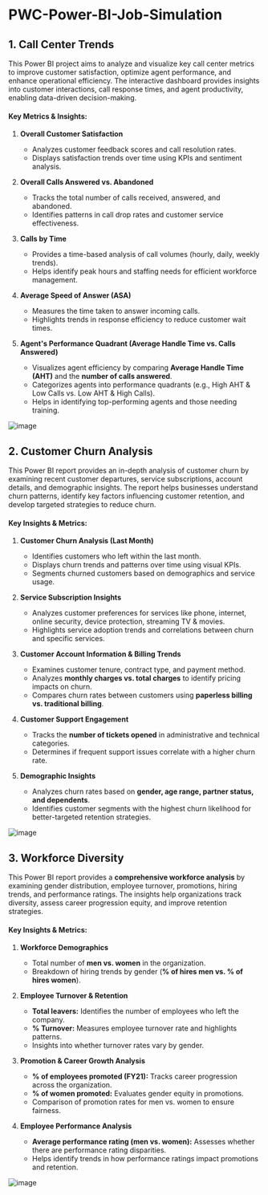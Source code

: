 # PWC-Power-BI-Job-Simulation

## 1. Call Center Trends

This Power BI project aims to analyze and visualize key call center metrics to improve customer satisfaction, optimize agent performance, and enhance operational efficiency. The interactive dashboard provides insights into customer interactions, call response times, and agent productivity, enabling data-driven decision-making.

#### **Key Metrics & Insights:**

1.  **Overall Customer Satisfaction**

    -   Analyzes customer feedback scores and call resolution rates.
    -   Displays satisfaction trends over time using KPIs and sentiment analysis.
2.  **Overall Calls Answered vs. Abandoned**

    -   Tracks the total number of calls received, answered, and abandoned.
    -   Identifies patterns in call drop rates and customer service effectiveness.
3.  **Calls by Time**

    -   Provides a time-based analysis of call volumes (hourly, daily, weekly trends).
    -   Helps identify peak hours and staffing needs for efficient workforce management.
4.  **Average Speed of Answer (ASA)**

    -   Measures the time taken to answer incoming calls.
    -   Highlights trends in response efficiency to reduce customer wait times.
5.  **Agent's Performance Quadrant (Average Handle Time vs. Calls Answered)**

    -   Visualizes agent efficiency by comparing **Average Handle Time (AHT)** and the **number of calls answered**.
    -   Categorizes agents into performance quadrants (e.g., High AHT & Low Calls vs. Low AHT & High Calls).
    -   Helps in identifying top-performing agents and those needing training.

![image](https://github.com/user-attachments/assets/09346e7b-888d-41ba-8c22-0674caec4756)


## 2. Customer Churn Analysis

This Power BI report provides an in-depth analysis of customer churn by examining recent customer departures, service subscriptions, account details, and demographic insights. The report helps businesses understand churn patterns, identify key factors influencing customer retention, and develop targeted strategies to reduce churn.

#### **Key Insights & Metrics:**

1.  **Customer Churn Analysis (Last Month)**

    -   Identifies customers who left within the last month.
    -   Displays churn trends and patterns over time using visual KPIs.
    -   Segments churned customers based on demographics and service usage.
2.  **Service Subscription Insights**

    -   Analyzes customer preferences for services like phone, internet, online security, device protection, streaming TV & movies.
    -   Highlights service adoption trends and correlations between churn and specific services.
3.  **Customer Account Information & Billing Trends**

    -   Examines customer tenure, contract type, and payment method.
    -   Analyzes **monthly charges vs. total charges** to identify pricing impacts on churn.
    -   Compares churn rates between customers using **paperless billing vs. traditional billing**.
4.  **Customer Support Engagement**

    -   Tracks the **number of tickets opened** in administrative and technical categories.
    -   Determines if frequent support issues correlate with a higher churn rate.
5.  **Demographic Insights**

    -   Analyzes churn rates based on **gender, age range, partner status, and dependents**.
    -   Identifies customer segments with the highest churn likelihood for better-targeted retention strategies.

![image](https://github.com/user-attachments/assets/8932bd4c-1383-4739-b169-cffca3dfe4e8)


## 3. Workforce Diversity

This Power BI report provides a **comprehensive workforce analysis** by examining gender distribution, employee turnover, promotions, hiring trends, and performance ratings. The insights help organizations track diversity, assess career progression equity, and improve retention strategies.

#### **Key Insights & Metrics:**

1.  **Workforce Demographics**

    -   Total number of **men vs. women** in the organization.
    -   Breakdown of hiring trends by gender (**% of hires men vs. % of hires women**).
2.  **Employee Turnover & Retention**

    -   **Total leavers:** Identifies the number of employees who left the company.
    -   **% Turnover:** Measures employee turnover rate and highlights patterns.
    -   Insights into whether turnover rates vary by gender.
3.  **Promotion & Career Growth Analysis**

    -   **% of employees promoted (FY21):** Tracks career progression across the organization.
    -   **% of women promoted:** Evaluates gender equity in promotions.
    -   Comparison of promotion rates for men vs. women to ensure fairness.
4.  **Employee Performance Analysis**

    -   **Average performance rating (men vs. women):** Assesses whether there are performance rating disparities.
    -   Helps identify trends in how performance ratings impact promotions and retention.

![image](https://github.com/user-attachments/assets/1d2a790d-cb18-4b19-84c0-c6bb056b9b4c)
